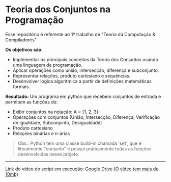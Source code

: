 # Teoria dos Conjuntos na Programação
Esse repositório é referente ao 1º trabalho de "Teoria da Computação &amp; Compiladores"

**Os objetivos são:**  
- Implementar os principais conceitos da Teoria dos Conjuntos usando uma linguagem de
  programação.  
- Aplicar operações como união, intersecção, diferença e subconjunto.  
- Representar relações, produto cartesiano e sequências.  
- Desenvolver lógica algorítmica a partir de definições matemáticas formais.  

**Resultado:**
Um programa em python que recebem conjuntos de entrada e permitem as funções de:
- Exibir conjuntos na notação: A = {1, 2, 3}
- Operações com conjuntos (União, Intersecção, Diferença, Verificação de igualdade, Subconjunto, Desigualdade)
- Produto cartesiano
- Relações binárias e n-árias

> Obs.: Python tem uma classe build-in chamada 'set', que é literalmente "conjunto" e possui praticamente todas as funções desenvolvidas nesse projeto.

***

Link do vídeo do script em execução: [Google Drive (O vídeo tem mais de 10mb)](https://drive.google.com/file/d/1fxvSEKP1JNYimuyNYQCRyfv81EIqP-Tp/view?usp=sharing)
